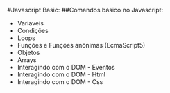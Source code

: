 #Javascript Basic:
##Comandos básico no Javascript:
* Variaveis
* Condições
* Loops
* Funções e Funções anônimas (EcmaScript5)
* Objetos
* Arrays
* Interagindo com o DOM - Eventos
* Interagindo com o DOM - Html
* Interagindo com o DOM - Css
